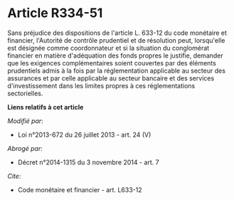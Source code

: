 # Article R334-51

Sans préjudice des dispositions de l'article L. 633-12 du code monétaire et financier, l'Autorité de contrôle prudentiel et
de résolution peut, lorsqu'elle est désignée comme coordonnateur et si la situation du conglomérat financier en matière
d'adéquation des fonds propres le justifie, demander que les exigences complémentaires soient couvertes par des éléments
prudentiels admis à la fois par la réglementation applicable au secteur des assurances et par celle applicable au secteur
bancaire et des services d'investissement dans les limites propres à ces réglementations sectorielles.

**Liens relatifs à cet article**

_Modifié par_:

  - Loi n°2013-672 du 26 juillet 2013 - art. 24 (V)

_Abrogé par_:

  - Décret n°2014-1315 du 3 novembre 2014 - art. 7

_Cite_:

  - Code monétaire et financier - art. L633-12
